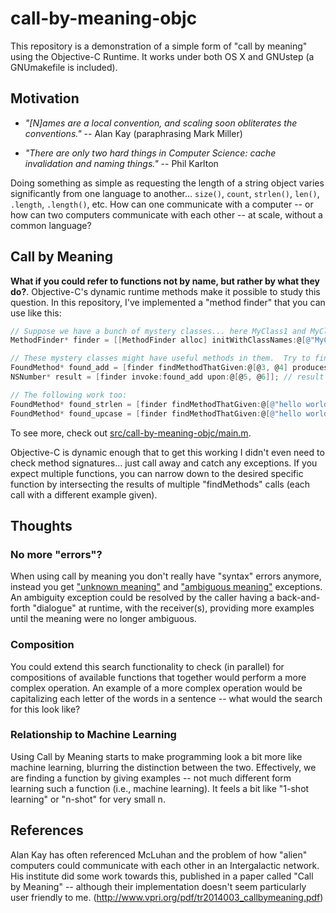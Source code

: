 # call-by-meaning-objc

This repository is a demonstration of a simple form of "call by meaning" using the Objective-C Runtime.  It works under both OS X and GNUstep (a GNUmakefile is included).

## Motivation


* _"[N]ames are a local convention, and scaling soon obliterates the conventions."_ -- Alan Kay (paraphrasing Mark Miller)

* _"There are only two hard things in Computer Science: cache invalidation and naming things."_ -- Phil Karlton

Doing something as simple as requesting the length of a string object varies significantly from one language to another... `size()`, `count`, `strlen()`, `len()`, `.length`, `.length()`, etc.  How can one communicate with a computer -- or how can two computers communicate with each other -- at scale, without a common language?

## Call by Meaning

**What if you could refer to functions not by name, but rather by what they do?**.  Objective-C's dynamic runtime methods make it possible to study this question. In this repository, I've implemented a "method finder" that you can use like this:

```objective-c
// Suppose we have a bunch of mystery classes... here MyClass1 and MyClass2.
MethodFinder* finder = [[MethodFinder alloc] initWithClassNames:@[@"MyClass1", @"MyClass2"]];

// These mystery classes might have useful methods in them.  Try to find one:
FoundMethod* found_add = [finder findMethodThatGiven:@[@3, @4] producesOutput:@7];
NSNumber* result = [finder invoke:found_add upon:@[@5, @6]]; // result will be 11

// The following work too:
FoundMethod* found_strlen = [finder findMethodThatGiven:@[@"hello world"] producesOutput:@11];
FoundMethod* found_upcase = [finder findMethodThatGiven:@[@"hello world"] producesOutput:@"HELLO WORLD"];
```

To see more, check out [src/call-by-meaning-objc/main.m](https://github.com/plaurent/call-by-meaning-objc/blob/main/src/call-by-meaning-objc/main.m).

Objective-C is dynamic enough that to get this working I didn't even need to check method signatures... just call away and catch any exceptions. If you expect multiple functions, you can narrow down to the desired specific function by intersecting the results of multiple "findMethods" calls (each call with a different example given).



## Thoughts

### No more "errors"?

When using call by meaning you don't really have "syntax" errors anymore, instead you get ["unknown meaning"](https://github.com/plaurent/call-by-meaning-objc/blob/main/src/call-by-meaning-objc/MethodFinder.m#L45) and ["ambiguous meaning"](https://github.com/plaurent/call-by-meaning-objc/blob/main/src/call-by-meaning-objc/MethodFinder.m#L41) exceptions. An ambiguity exception could be resolved by the caller having a back-and-forth "dialogue" at runtime, with the receiver(s), providing more examples until the meaning were no longer ambiguous.


### Composition

You could extend this search functionality to check (in parallel) for compositions of available functions that together would perform a more complex operation.  An example of a more complex operation would be capitalizing each letter of the words in a sentence -- what would the search for this look like?


### Relationship to Machine Learning

Using Call by Meaning starts to make programming look a bit more like machine learning, blurring the distinction between the two.   Effectively, we are finding a function by giving examples -- not much different form learning such a function (i.e., machine learning). It feels a bit like "1-shot learning" or "n-shot" for very small n.


## References

Alan Kay has often referenced McLuhan and the problem of how "alien" computers could communicate with each other in an Intergalactic network. His institute did some work towards this, published in a paper called "Call by Meaning" -- although their implementation doesn't seem particularly user friendly to me. (http://www.vpri.org/pdf/tr2014003_callbymeaning.pdf)

